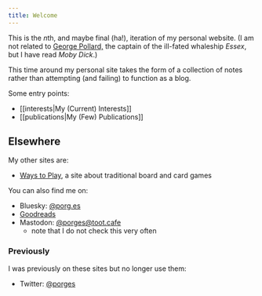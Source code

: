 ```yaml
---
title: Welcome
---
```

This is the <em>n</em>th, and maybe final (ha!), iteration of my personal website. (I am not related to [George Pollard,](https://en.wikipedia.org/wiki/George_Pollard_Jr.) the captain of the ill-fated whaleship <cite>Essex</cite>, but I have read <cite>Moby Dick</cite>.)

This time around my personal site takes the form of a collection of notes rather than attempting (and failing) to function as a blog.


Some entry points:

- [[interests|My (Current) Interests]]
- [[publications|My (Few) Publications]]

## Elsewhere

My other sites are:

- [Ways to Play](https://games.porg.es/), a site about traditional board and card games

You can also find me on:

- Bluesky: [@porg.es](https://bsky.app/profile/porg.es)
- [Goodreads](https://www.goodreads.com/user/show/4220815-george-pollard)
- Mastodon: [@porges@toot.cafe](https://toot.cafe/@porges)
  - note that I do not check this very often

### Previously

I was previously on these sites but no longer use them:

- Twitter: [@porges](https://twitter.com/porges)
